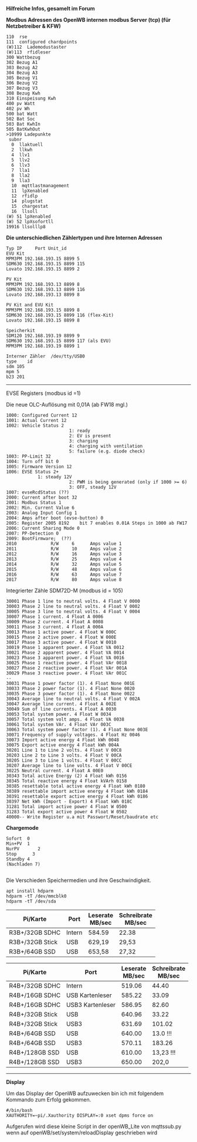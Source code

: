 **Hilfreiche Infos, gesamelt im Forum**

**Modbus Adressen des OpenWB internen modbus Server (tcp) (für Netzbetreiber & KFW)**

```
110  rse
111  configured chardpoints
(W)112  Lademodustaster
(W)113  rfidleser 
300 Wattbezug
302 Bezug A1
303 Bezug A2
304 Bezug A3
305 Bezug V1
306 Bezug V2
307 Bezug V3
308 Bezug Kwh
310 Einspeisung Kwh
400 pv Watt
402 pv Wh
500 bat Watt
502 Bat Soc
503 Bat KwhIn
505 BatKwhOut
>10999 Ladepunkte
 subnr
  0  llaktuell
  2  llkwh
  4  llv1
  5  llv2
  6  llv3
  7  lla1
  8  lla2
  9  lla3
  10  mqttlastmanagement
  11  lpXenabled
  12  rfidlp
  14  plugstat
  15  chargestat
  16  llsoll
(W) 51 lpXenabled  
(W) 52 lpXsofortll  
19916 llsolllp8  
```  

**Die unterschiedlichen Zählertypen und ihre Internen Adressen**
```
Typ	IP     Port Unit_id
EVU Kit
MPM3PM 192.168.193.15 8899 5 
SDM630 192.168.193.15 8899 115
Lovato 192.168.193.15 8899 2

PV Kit
MPM3PM 192.168.193.13 8899 8
SDM630 192.168.193.13 8899 116
Lovato 192.168.193.13 8899 8

PV Kit and EVU Kit
MPM3PM 192.168.193.15 8899 8
SDM630 192.168.193.15 8899 116 (flex-Kit)
Lovato 192.168.193.15 8899 8

Speicherkit
SDM120 192.168.193.19 8899 9
SDM630 192.168.193.15 8899 117 (als EVU)
MPM3PM 192.168.193.19 8899 1

Interner Zähler  /dev/tty/USB0
type  	id
sdm	105	
mpm	5	
b23	201	

```

******************************************

EVSE Registers (modbus id =1)

Die neue OLC-Auflösung mit 0,01A (ab FW18 mgl.)
```
1000: Configured Current 12
1001: Actual Current 12
1002: Vehicle Status 2
                        1: ready
                        2: EV is present
                        3: charging
                        4: charging with ventilation
                        5: failure (e.g. diode check)
1003: PP-Limit 32
1004: Turn off bit 0
1005: Firmware Version 12
1006: EVSE Status 2+
			1: steady 12V
                        2: PWM is being generated (only if 1000 >= 6)
                        3: OFF, steady 12V
1007: evseRcdStatus (??)
2000: Current after boot 32
2001: Modbus Status 1
2002: Min. Current Value 6
2003: Analog Input Config 1
2004: Amps after boot (evse-button) 0
2005: Register 2005 8192    bit 7 enables 0.01A Steps in 1000 ab FW17
2006: Current Sharing Mode 0
2007: PP-Detection 0 
2009: BootFirmware;  (??)
2010             R/W     6      Amps value 1
2011             R/W     10     Amps value 2
2012             R/W     16     Amps value 3
2013             R/W     25     Amps value 4
2014             R/W     32     Amps value 5
2015             R/W     48     Amps value 6
2016             R/W     63     Amps value 7
2017             R/W     80     Amps value 8
```


Integrierter Zähle SDM72D-M (modbus id = 105)
```
30001 Phase 1 line to neutral volts. 4 Float V 0000
30003 Phase 2 line to neutral volts. 4 Float V 0002
30005 Phase 3 line to neutral volts. 4 Float V 0004
30007 Phase 1 current. 4 Float A 0006
30009 Phase 2 current. 4 Float A 0008
30011 Phase 3 current. 4 Float A 000A
30013 Phase 1 active power. 4 Float W 000C
30015 Phase 2 active power. 4 Float W 000E
30017 Phase 3 active power. 4 Float W 0010
30019 Phase 1 apparent power. 4 Float VA 0012
30021 Phase 2 apparent power. 4 Float VA 0014
30023 Phase 3 apparent power. 4 Float VA 0016
30025 Phase 1 reactive power. 4 Float VAr 0018
30027 Phase 2 reactive power. 4 Float VAr 001A
30029 Phase 3 reactive power. 4 Float VAr 001C
--
30031 Phase 1 power factor (1). 4 Float None 001E
30033 Phase 2 power factor (1). 4 Float None 0020
30035 Phase 3 power factor (1). 4 Float None 0022
30043 Average line to neutral volts. 4 Float V 002A
30047 Average line current. 4 Float A 002E
30049 Sum of line currents. 4 Float A 0030
30053 Total system power. 4 Float W 0034
30057 Total system volt amps. 4 Float VA 0038
30061 Total system VAr. 4 Float VAr 003C
30063 Total system power factor (1). 4 Float None 003E
30071 Frequency of supply voltages. 4 Float Hz 0046
30073 Import active energy 4 Float kWh 0048
30075 Export active energy 4 Float kWh 004A
30201 Line 1 to Line 2 volts. 4 Float V 00C8
30203 Line 2 to Line 3 volts. 4 Float V 00CA
30205 Line 3 to Line 1 volts. 4 Float V 00CC
30207 Average line to line volts. 4 Float V 00CE
30225 Neutral current. 4 Float A 00E0
30343 Total active Energy (2) 4 Float kWh 0156
30345 Total reactive energy 4 Float kVArh 0158
30385 resettable total active energy 4 Float kWh 0180
30389 resettable import active energy 4 Float kWh 0184
30391 resettable export active energy 4 Float kWh 0186
30397 Net kWh (Import - Export) 4 Float kWh 018C
31281 Total import active power 4 Float W 0500
31283 Total export active power 4 Float W 0502
40000-- Write Register u.a mit Passwort/Reset/baudrate etc
```

**Chargemode**
```
Sofort	0
Min+PV	1
NurPV		2
Stop	  3
Standby	4
(Nachladen 7)


```



Die Verschieden Speichermedien und ihre Geschwindigkeit.
```
apt install hdparm
hdparm -tT /dev/mmcblk0  
hdparm -tT /dev/sda
```

| Pi/Karte | Port  | Leserate<br>MB/sec | Schreibrate<br>MB/sec |
|--------------|-------|--------------------|-----------------------|
| R3B+/32GB SDHC | Intern |584.59 |22.38 |
| R3B+/32GB Stick|  USB |629,19|29,53 |
| R3B+/64GB SSD| USB |653,58|27,32 |


| Pi/Karte | Port  | Leserate<br>MB/sec | Schreibrate<br>MB/sec |
|--------------|-------|--------------------|-----------------------|
| R4B+/32GB SDHC | Intern | 519.06 |44.40 |
| R4B+/16GB SDHC | USB Kartenleser|585.22 |33.09|
| R4B+/16GB SDHC | USB3 Kartenleser| 586.95 | 82.60 |
| R4B+/32GB Stick | USB | 640.96 | 33.22 |
| R4B+/32GB Stick | USB3 | 631.69 | 101.02 |
| R4B+/64GB SSD | USB | 640.00 | 13.0 !!!||
| R4B+/64GB SSD | USB3 | 570.11 | 183.26||
| R4B+/128GB SSD | USB |  610.00 | 13,23 !!!|
| R4B+/128GB SSD | USB3|  650.00 | 202,0|

******************************************

**Display**

Um das Display der OpenWB aufzuwecken bin ich mit folgendem Kommando zum Erfolg gekommen.

```
#/bin/bash
XAUTHORITY=~pi/.Xauthority DISPLAY=:0 xset dpms force on
```
Aufgerufen wird diese kleine Script in der openWB_Lite von mqttssub.py 
wenn auf openWB/set/system/reloadDisplay geschrieben wird






